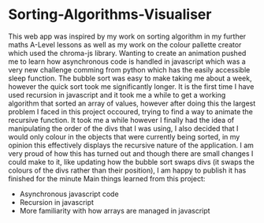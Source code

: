 # Sorting-Algorithms-Visualiser
This web app was inspired by my work on sorting algorithm in my further maths A-Level lessons as well as my work on the colour pallette creator which used the chroma-js library. Wanting to create an animation pushed me to learn how asynchronous code is handled in javascript which was a very new challenge comming from python which has the easily accessible sleep function. The bubble sort was easy to make taking me about a week, however the quick sort took me significantly longer. It is the first time I have used recursion in javascript and it took me a while to get a working algorithm that sorted an array of values, however after doing this the largest problem I faced in this project occoured, trying to find a way to animate the recursive function. It took me a while however I finally had the idea of manipulating the order of the divs that I was using, I also decided that I would only colour in the objects that were currently being sorted, in my opinion this effectively displays the recursive nature of the application. I am very proud of how this has turned out and though there are small changes I could make to it, like updating how the bubble sort swaps divs (it swaps the colours of the divs rather than their position), I am happy to publish it has finished for the minute
Main things learned from this project:
- Asynchronous javascript code
- Recursion in javascript
- More familiarity with how arrays are managed in javascript

